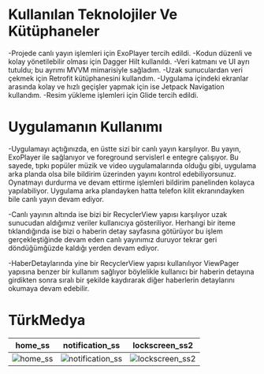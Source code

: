 # Kullanılan Teknolojiler Ve Kütüphaneler
-Projede canlı yayın işlemleri için ExoPlayer tercih edildi. 
-Kodun düzenli ve kolay yönetilebilir olması için Dagger Hilt kullanıldı.
-Veri katmanı ve UI ayrı tutuldu; bu ayrımı MVVM mimarisiyle sağladım.
-Uzak sunuculardan veri çekmek için Retrofit kütüphanesini kullandım.
-Uygulama içindeki ekranlar arasında kolay ve hızlı geçişler yapmak için ise Jetpack Navigation kullandım.
-Resim yükleme işlemleri için Glide tercih edildi.
# Uygulamanın Kullanımı
-Uygulamayı açtığınızda, en üstte sizi bir canlı yayın karşılıyor. Bu yayın, ExoPlayer ile sağlanıyor ve foreground servislerl
e entegre çalışıyor. Bu sayede, tıpkı popüler müzik ve video uygulamalarında olduğu gibi, uygulama arka planda olsa bile bildirim üzerinden yayını kontrol edebiliyorsunuz. Oynatmayı durdurma ve devam ettirme işlemleri bildirim panelinden kolayca yapılabiliyor. Uygulama arka plandayken hatta telefon kilit ekranındayken bile canlı yayın devam ediyor.

-Canlı yayının altında ise bizi bir RecyclerView yapısı karşılıyor uzak sunucudan aldığımız veriler kullanıcıya gösteriliyor. Herhangi bir iteme tıklandığında ise bizi o haberin detay sayfasına götürüyor bu işlem gerçekleştiğinde devam eden canlı yayınımız duruyor tekrar geri döndüğümğüzde kaldığı yerden devam ediyor.

-HaberDetaylarında yine bir RecyclerView yapısı kullanılıyor ViewPager yapısına benzer bir kullanım sağlıyor böylelikle kullanıcı bir haberin detayına girdikten sonra sıralı bir şekilde kaydırarak diğer haberlerin detaylarını okumaya devam edebilir.

# TürkMedya
| home_ss     |   notification_ss|    lockscreen_ss2 |
| ----------- | ---------------- |------------------ | 
![home_ss](https://github.com/user-attachments/assets/5de96e66-b6f8-475e-92cb-4598337ca815) | ![notification_ss](https://github.com/user-attachments/assets/4c1095b5-74ee-444e-a53c-14c9a3dd7df4) | ![lockscreen_ss2](https://github.com/user-attachments/assets/83b82237-1fa3-40c3-b7cb-638e16658214)

